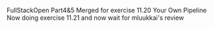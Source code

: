 FullStackOpen Part4&5 Merged for exercise 11.20 Your Own Pipeline<br/>
Now doing exercise 11.21 and now wait for mluukkai's review